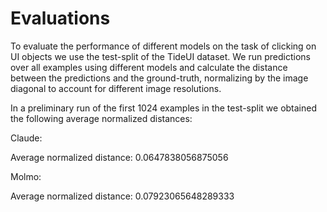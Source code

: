 
# Evaluations

To evaluate the performance of different models on the task of clicking on UI objects we use the test-split of the TideUI dataset. We run predictions over all examples using different models and calculate the distance between the predictions and the ground-truth, normalizing by the image diagonal to account for different image resolutions.

In a preliminary run of the first 1024 examples in the test-split we obtained the following average normalized distances:

Claude:

Average normalized distance: 0.0647838056875056

Molmo:

Average normalized distance: 0.07923065648289333